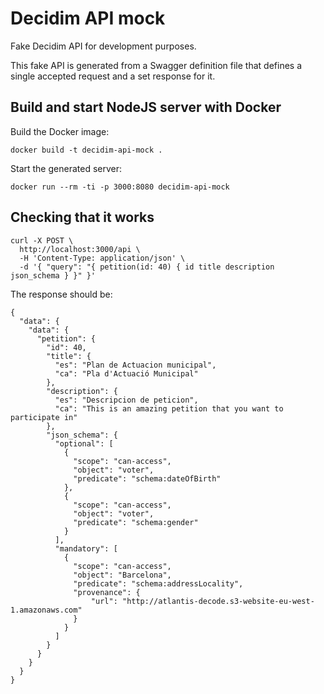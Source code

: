 # Decidim API mock

Fake Decidim API for development purposes.

This fake API is generated from a Swagger definition file that defines a single accepted request and a set response for it.

## Build and start NodeJS server with Docker

Build the Docker image:

```
docker build -t decidim-api-mock .
```

Start the generated server:

```
docker run --rm -ti -p 3000:8080 decidim-api-mock
```

## Checking that it works

```
curl -X POST \
  http://localhost:3000/api \
  -H 'Content-Type: application/json' \
  -d '{ "query": "{ petition(id: 40) { id title description json_schema } }" }'
```

The response should be:

```
{
  "data": {
    "data": {
      "petition": {
        "id": 40,
        "title": {
          "es": "Plan de Actuacion municipal",
          "ca": "Pla d'Actuació Municipal"
        },
        "description": {
          "es": "Descripcion de peticion",
          "ca": "This is an amazing petition that you want to participate in"
        },
        "json_schema": {
          "optional": [
            {
              "scope": "can-access",
              "object": "voter",
              "predicate": "schema:dateOfBirth"
            },
            {
              "scope": "can-access",
              "object": "voter",
              "predicate": "schema:gender"
            }
          ],
          "mandatory": [
            {
              "scope": "can-access",
              "object": "Barcelona",
              "predicate": "schema:addressLocality",
              "provenance": {
                  "url": "http://atlantis-decode.s3-website-eu-west-1.amazonaws.com"
              }
            }
          ]
        }
      }
    }
  }
}
```
